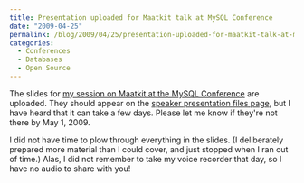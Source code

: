```yaml
---
title: Presentation uploaded for Maatkit talk at MySQL Conference
date: "2009-04-25"
permalink: /blog/2009/04/25/presentation-uploaded-for-maatkit-talk-at-mysql-conference/
categories:
  - Conferences
  - Databases
  - Open Source
---
```

The slides for [my session on Maatkit at the MySQL Conference][1] are uploaded. They should appear on the [speaker presentation files page][2], but I have heard that it can take a few days. Please let me know if they're not there by May 1, 2009.

I did not have time to plow through everything in the slides. (I deliberately prepared more material than I could cover, and just stopped when I ran out of time.) Alas, I did not remember to take my voice recorder that day, so I have no audio to share with you!

 [1]: http://en.oreilly.com/mysql2009/public/schedule/detail/5677
 [2]: http://www.mysqlconf.com/mysql2009/public/schedule/proceedings
